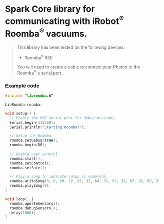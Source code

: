 Spark Core library for communicating with iRobot<sup>&reg;</sup> Roomba<sup>&reg;</sup> vacuums.
===

> This library has been tested on the following devices:
> 
> 
> * Roomba<sup>&reg;</sup> 530
>
>
> You will need to create a cable to connect your Photon to the Roomba<sup>&reg;</sup>'s serial port.


### Example code
```c++
#include "libroomba.h"

LibRoomba roomba;

void setup() {
  // Enable the USB serial port for debug messages.
  Serial.begin(115200);
  Serial.println("Starting Roomba!");

  // Setup the Roomba.
  roomba.setDebug(true);
  roomba.begin(D6);
  
  // Enable user control.
  roomba.start();
  roomba.setControl();
  roomba.setSafe();

  // Play a song to indicate setup is complete.
  roomba.writeSong(0, 8, 60, 32, 62, 32, 64, 32, 65, 32, 67, 32, 69, 32, 71, 32, 72, 32);
  roomba.playSong(0);
}

void loop() {
  roomba.updateSensors();
  roomba.debugSensors();
  delay(1000);
}
```
